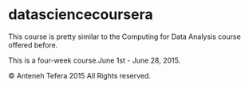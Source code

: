 # datasciencecoursera
This course is pretty similar to the Computing for Data Analysis course offered before.

This is a four-week course.June 1st - June 28, 2015.

© Anteneh Tefera 2015 All Rights reserved.
